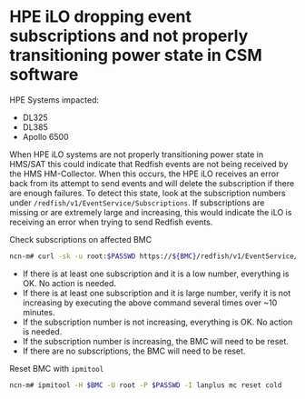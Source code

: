 # HPE iLO dropping event subscriptions and not properly transitioning power state in CSM software

HPE Systems impacted:

* DL325
* DL385
* Apollo 6500

When HPE iLO systems are not properly transitioning power state in HMS/SAT this
could indicate that Redfish events are not being received by the HMS
HM-Collector. When this occurs, the HPE iLO receives an error back from its
attempt to send events and will delete the subscription if there are enough
failures. To detect this state, look at the subscription numbers under
`/redfish/v1/EventService/Subscriptions`. If subscriptions are missing or are
extremely large and increasing, this would indicate the iLO is receiving an
error when trying to send Redfish events.

Check subscriptions on affected BMC

```bash
ncn-m# curl -sk -u root:$PASSWD https://${BMC}/redfish/v1/EventService/Subscriptions | jq -c '.Members[]'
```

* If there is at least one subscription and it is a low number, everything is OK. No action is needed.
* If there is at least one subscription and it is large number, verify it is not increasing by executing the above command several times over ~10 minutes.
* If the subscription number is not increasing, everything is OK. No action is needed.
* If the subscription number is increasing, the BMC will need to be reset.
* If there are no subscriptions, the BMC will need to be reset.

Reset BMC with `ipmitool`

```bash
ncn-m# ipmitool -H $BMC -U root -P $PASSWD -I lanplus mc reset cold
```

